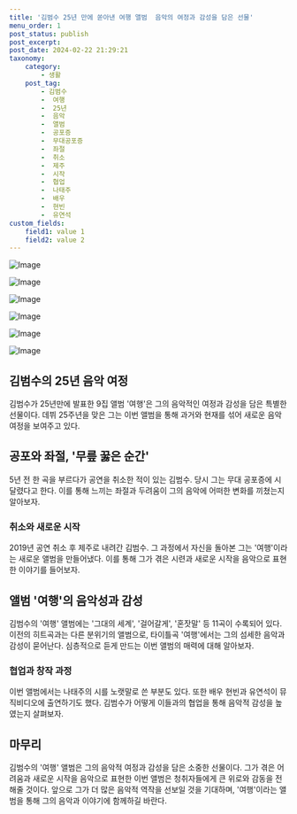 ```yaml
---
title: '김범수 25년 만에 쏟아낸 여행 앨범  음악의 여정과 감성을 담은 선물'
menu_order: 1
post_status: publish
post_excerpt: 
post_date: 2024-02-22 21:29:21
taxonomy:
    category:
        - 생활
    post_tag:
        - 김범수
        -  여행
        -  25년
        -  음악
        -  앨범
        -  공포증
        -  무대공포증
        -  좌절
        -  취소
        -  제주
        -  시작
        -  협업
        -  나태주
        -  배우
        -  현빈
        -  유연석
custom_fields:
    field1: value 1
    field2: value 2
---
```


![Image](https://imgnews.pstatic.net/image/469/2024/02/22/0000786743_001_20240222080101498.jpg?type=w647)

![Image](https://imgnews.pstatic.net/image/469/2024/02/22/0000786743_002_20240222080101532.jpg?type=w647)

![Image](https://imgnews.pstatic.net/image/469/2024/02/22/0000786743_003_20240222080101564.jpg?type=w647)

![Image](https://imgnews.pstatic.net/image/469/2024/02/22/0000786743_004_20240222080101589.jpg?type=w647)

![Image](https://imgnews.pstatic.net/image/469/2024/02/22/0000786743_005_20240222080101610.jpg?type=w647)

![Image](https://imgnews.pstatic.net/image/469/2024/02/22/0000786743_006_20240222080101632.jpg?type=w647)

## 김범수의 25년 음악 여정
김범수가 25년만에 발표한 9집 앨범 '여행'은 그의 음악적인 여정과 감성을 담은 특별한 선물이다. 데뷔 25주년을 맞은 그는 이번 앨범을 통해 과거와 현재를 섞어 새로운 음악 여정을 보여주고 있다.
## 공포와 좌절, '무릎 꿇은 순간'
5년 전 한 곡을 부르다가 공연을 취소한 적이 있는 김범수. 당시 그는 무대 공포증에 시달렸다고 한다. 이를 통해 느끼는 좌절과 두려움이 그의 음악에 어떠한 변화를 끼쳤는지 알아보자.
### 취소와 새로운 시작
2019년 공연 취소 후 제주로 내려간 김범수. 그 과정에서 자신을 돌아본 그는 '여행'이라는 새로운 앨범을 만들어냈다. 이를 통해 그가 겪은 시련과 새로운 시작을 음악으로 표현한 이야기를 들어보자.
## 앨범 '여행'의 음악성과 감성
김범수의 '여행' 앨범에는 '그대의 세계', '걸어갈게', '혼잣말' 등 11곡이 수록되어 있다. 이전의 히트곡과는 다른 분위기의 앨범으로, 타이틀곡 '여행'에서는 그의 섬세한 음악과 감성이 묻어난다. 심층적으로 듣게 만드는 이번 앨범의 매력에 대해 알아보자.
### 협업과 창작 과정
이번 앨범에서는 나태주의 시를 노랫말로 쓴 부분도 있다. 또한 배우 현빈과 유연석이 뮤직비디오에 출연하기도 했다. 김범수가 어떻게 이들과의 협업을 통해 음악적 감성을 높였는지 살펴보자.
## 마무리
김범수의 '여행' 앨범은 그의 음악적 여정과 감성을 담은 소중한 선물이다. 그가 겪은 어려움과 새로운 시작을 음악으로 표현한 이번 앨범은 청취자들에게 큰 위로와 감동을 전해줄 것이다. 앞으로 그가 더 많은 음악적 역작을 선보일 것을 기대하며, '여행'이라는 앨범을 통해 그의 음악과 이야기에 함께하길 바란다.
